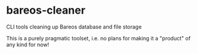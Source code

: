 # bareos-cleaner
CLI tools cleaning up Bareos database and file storage

This is a purely pragmatic toolset, i.e. no plans for making it a "product" of any kind for now!
